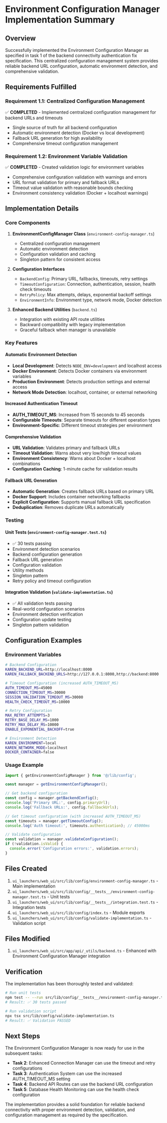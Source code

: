 # Environment Configuration Manager Implementation Summary

## Overview

Successfully implemented the Environment Configuration Manager as specified in task 1 of the backend connectivity authentication fix specification. This centralized configuration management system provides reliable backend URL configuration, automatic environment detection, and comprehensive validation.

## Requirements Fulfilled

### Requirement 1.1: Centralized Configuration Management
✅ **COMPLETED** - Implemented centralized configuration management for backend URLs and timeouts
- Single source of truth for all backend configuration
- Automatic environment detection (Docker vs local development)
- Fallback URL generation for high availability
- Comprehensive timeout configuration management

### Requirement 1.2: Environment Variable Validation
✅ **COMPLETED** - Created validation logic for environment variables
- Comprehensive configuration validation with warnings and errors
- URL format validation for primary and fallback URLs
- Timeout value validation with reasonable bounds checking
- Environment consistency validation (Docker + localhost warnings)

## Implementation Details

### Core Components

1. **EnvironmentConfigManager Class** (`environment-config-manager.ts`)
   - Centralized configuration management
   - Automatic environment detection
   - Configuration validation and caching
   - Singleton pattern for consistent access

2. **Configuration Interfaces**
   - `BackendConfig`: Primary URL, fallbacks, timeouts, retry settings
   - `TimeoutConfiguration`: Connection, authentication, session, health check timeouts
   - `RetryPolicy`: Max attempts, delays, exponential backoff settings
   - `EnvironmentInfo`: Environment type, network mode, Docker detection

3. **Enhanced Backend Utilities** (`backend.ts`)
   - Integration with existing API route utilities
   - Backward compatibility with legacy implementation
   - Graceful fallback when manager is unavailable

### Key Features

#### Automatic Environment Detection
- **Local Development**: Detects `NODE_ENV=development` and localhost access
- **Docker Environment**: Detects Docker containers via environment variables
- **Production Environment**: Detects production settings and external access
- **Network Mode Detection**: localhost, container, or external networking

#### Increased Authentication Timeout
- **AUTH_TIMEOUT_MS**: Increased from 15 seconds to 45 seconds
- **Configurable Timeouts**: Separate timeouts for different operation types
- **Environment-Specific**: Different timeout strategies per environment

#### Comprehensive Validation
- **URL Validation**: Validates primary and fallback URLs
- **Timeout Validation**: Warns about very low/high timeout values
- **Environment Consistency**: Warns about Docker + localhost combinations
- **Configuration Caching**: 1-minute cache for validation results

#### Fallback URL Generation
- **Automatic Generation**: Creates fallback URLs based on primary URL
- **Docker Support**: Includes container networking fallbacks
- **Explicit Configuration**: Supports manual fallback URL specification
- **Deduplication**: Removes duplicate URLs automatically

### Testing

#### Unit Tests (`environment-config-manager.test.ts`)
- ✅ 30 tests passing
- Environment detection scenarios
- Backend configuration generation
- Fallback URL generation
- Configuration validation
- Utility methods
- Singleton pattern
- Retry policy and timeout configuration

#### Integration Validation (`validate-implementation.ts`)
- ✅ All validation tests passing
- Real-world configuration scenarios
- Environment detection verification
- Configuration update testing
- Singleton pattern validation

## Configuration Examples

### Environment Variables
```bash
# Backend Configuration
KAREN_BACKEND_URL=http://localhost:8000
KAREN_FALLBACK_BACKEND_URLS=http://127.0.0.1:8000,http://backend:8000

# Timeout Configuration (increased AUTH_TIMEOUT_MS)
AUTH_TIMEOUT_MS=45000
CONNECTION_TIMEOUT_MS=30000
SESSION_VALIDATION_TIMEOUT_MS=30000
HEALTH_CHECK_TIMEOUT_MS=10000

# Retry Configuration
MAX_RETRY_ATTEMPTS=3
RETRY_BASE_DELAY_MS=1000
RETRY_MAX_DELAY_MS=10000
ENABLE_EXPONENTIAL_BACKOFF=true

# Environment Detection
KAREN_ENVIRONMENT=local
KAREN_NETWORK_MODE=localhost
DOCKER_CONTAINER=false
```

### Usage Example
```typescript
import { getEnvironmentConfigManager } from '@/lib/config';

const manager = getEnvironmentConfigManager();

// Get backend configuration
const config = manager.getBackendConfig();
console.log('Primary URL:', config.primaryUrl);
console.log('Fallback URLs:', config.fallbackUrls);

// Get timeout configuration (with increased AUTH_TIMEOUT_MS)
const timeouts = manager.getTimeoutConfig();
console.log('Auth timeout:', timeouts.authentication); // 45000ms

// Validate configuration
const validation = manager.validateConfiguration();
if (!validation.isValid) {
  console.error('Configuration errors:', validation.errors);
}
```

## Files Created

1. `ui_launchers/web_ui/src/lib/config/environment-config-manager.ts` - Main implementation
2. `ui_launchers/web_ui/src/lib/config/__tests__/environment-config-manager.test.ts` - Unit tests
3. `ui_launchers/web_ui/src/lib/config/__tests__/integration.test.ts` - Integration tests
4. `ui_launchers/web_ui/src/lib/config/index.ts` - Module exports
5. `ui_launchers/web_ui/src/lib/config/validate-implementation.ts` - Validation script

## Files Modified

1. `ui_launchers/web_ui/src/app/api/_utils/backend.ts` - Enhanced with Environment Configuration Manager integration

## Verification

The implementation has been thoroughly tested and validated:

```bash
# Run unit tests
npm test -- --run src/lib/config/__tests__/environment-config-manager.test.ts
# Result: ✅ 30 tests passed

# Run validation script
npx tsx src/lib/config/validate-implementation.ts
# Result: ✅ Validation PASSED
```

## Next Steps

The Environment Configuration Manager is now ready for use in the subsequent tasks:

- **Task 2**: Enhanced Connection Manager can use the timeout and retry configurations
- **Task 3**: Authentication System can use the increased AUTH_TIMEOUT_MS setting
- **Task 4**: Backend API Routes can use the backend URL configuration
- **Task 5**: Database Health Monitoring can use the health check configuration

The implementation provides a solid foundation for reliable backend connectivity with proper environment detection, validation, and configuration management as required by the specification.